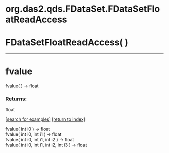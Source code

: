 # org.das2.qds.FDataSet.FDataSetFloatReadAccess



# FDataSetFloatReadAccess( )


***
<a name="fvalue"></a>
# fvalue
fvalue(  ) &rarr; float



### Returns:
float


<a href="https://github.com/autoplot/dev/search?q=fvalue&unscoped_q=fvalue">[search for examples]</a>
<a href="https://github.com/autoplot/documentation/blob/master/javadoc/index-all.md">[return to index]</a>

fvalue( int i0 ) &rarr; float<br>
fvalue( int i0, int i1 ) &rarr; float<br>
fvalue( int i0, int i1, int i2 ) &rarr; float<br>
fvalue( int i0, int i1, int i2, int i3 ) &rarr; float<br>
